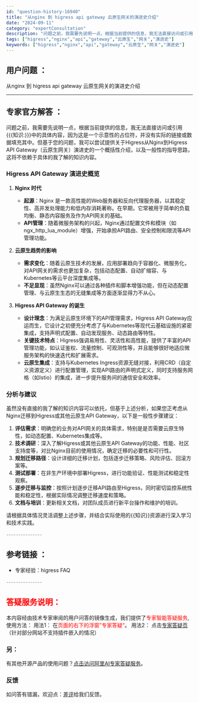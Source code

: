 ```yaml
---
id: "question-history-16940"
title: "从nginx 到 higress api gateway 云原生网关的演进史介绍"
date: "2024-09-11"
category: "expertConsultation"
description: "问题之前，我需要先说明一点，根据当前提供的信息，我无法直接访问或引用知识:中的具体内容，因为这是一个示意性的占位符，并没有实际的链接或数据填充其中。但基于您的问题，我可以尝试提供关于Higress从Nginx到Higress API Gateway（云原生网关）演进史的一个概括性介绍，以及一般性的指"
tags: ["higress","nginx","api","gateway","云原生","网关","演进史"]
keywords: ["higress","nginx","api","gateway","云原生","网关","演进史"]
---
```


## 用户问题 ： 
 从nginx 到 higress api gateway 云原生网关的演进史介绍  

---------------
## 专家官方解答 ：

问题之前，我需要先说明一点，根据当前提供的信息，我无法直接访问或引用{{{知识:}}}中的具体内容，因为这是一个示意性的占位符，并没有实际的链接或数据填充其中。但基于您的问题，我可以尝试提供关于Higress从Nginx到Higress API Gateway（云原生网关）演进史的一个概括性介绍，以及一般性的指导思路，这将不依赖于具体的我了解的知识内容。

### Higress API Gateway 演进史概览

1. **Nginx 时代**
   - **起源**：Nginx 是一款高性能的Web服务器和反向代理服务器，以其稳定性、高并发处理能力和低内存消耗著称。在早期，它常被用于简单的负载均衡、静态内容服务及作为API网关的基础。
   - **API管理**：随着微服务架构的兴起，Nginx通过配置文件和模块（如ngx_http_lua_module）增强，开始承担API路由、安全控制和限流等API管理功能。

2. **云原生趋势的影响**
   - **需求变化**：随着云原生技术的发展，应用部署趋向于容器化、微服务化，对API网关的需求也更加复杂，包括动态配置、自动扩缩容、与Kubernetes等云平台深度集成等。
   - **不足显现**：虽然Nginx可以通过各种插件和脚本增强功能，但在动态配置管理、与云原生生态的无缝集成等方面逐渐显得力不从心。

3. **Higress API Gateway 的诞生**
   - **设计理念**：为满足云原生环境下的API管理需求，Higress API Gateway应运而生，它设计之初便充分考虑了与Kubernetes等现代云基础设施的紧密集成，支持声明式配置、自动发现服务、动态路由等特性。
   - **关键技术特点**：Higress强调易用性、灵活性和高性能，提供了丰富的API管理功能，如认证鉴权、流量控制、可观测性等，并且能够很好地适应微服务架构的快速迭代和扩展需求。
   - **云原生集成**：支持与Kubernetes Ingress资源无缝对接，利用CRD（自定义资源定义）进行配置管理，实现API路由的声明式定义，同时支持服务网格（如Istio）的集成，进一步提升服务间的通信安全和效率。

### 分析与建议

虽然没有直接的我了解的知识内容可以依托，但基于上述分析，如果您正考虑从Nginx迁移到Higress或其他云原生API Gateway，以下是一般性步骤建议：

1. **评估需求**：明确您的业务对API网关的具体需求，特别是是否需要云原生特性，如动态配置、Kubernetes集成等。
2. **技术调研**：深入了解Higress或其他云原生API Gateway的功能、性能、社区支持度等，对比Nginx目前的使用情况，确定迁移的必要性和可行性。
3. **规划迁移路径**：设计详细的迁移计划，包括逐步迁移策略、风险评估、回滚方案等。
4. **测试部署**：在非生产环境中部署Higress，进行功能验证、性能测试和稳定性观察。
5. **逐步迁移与监控**：按照计划逐步迁移API路由至Higress，同时密切监控系统性能和稳定性，根据实际情况调整迁移速度和策略。
6. **文档与培训**：更新相关文档，对团队成员进行新平台操作和维护的培训。

请根据具体情况灵活调整上述步骤，并结合实际使用的{{知识}}资源进行深入学习和技术实践。


<font color="#949494">---------------</font> 


## 参考链接 ：

* 专家经验：higress FAQ 


 <font color="#949494">---------------</font> 
 


## <font color="#FF0000">答疑服务说明：</font> 

本内容经由技术专家审阅的用户问答的镜像生成，我们提供了<font color="#FF0000">专家智能答疑服务</font>,使用方法：
用法1： 在<font color="#FF0000">页面的右下的浮窗”专家答疑“</font>。
用法2： 点击[专家答疑页](https://answer.opensource.alibaba.com/docs/intro)（针对部分网站不支持插件嵌入的情况）
### 另：


有其他开源产品的使用问题？[点击访问阿里AI专家答疑服务](https://answer.opensource.alibaba.com/docs/intro)。
### 反馈
如问答有错漏，欢迎点：[差评](https://ai.nacos.io/user/feedbackByEnhancerGradePOJOID?enhancerGradePOJOId=16951)给我们反馈。
